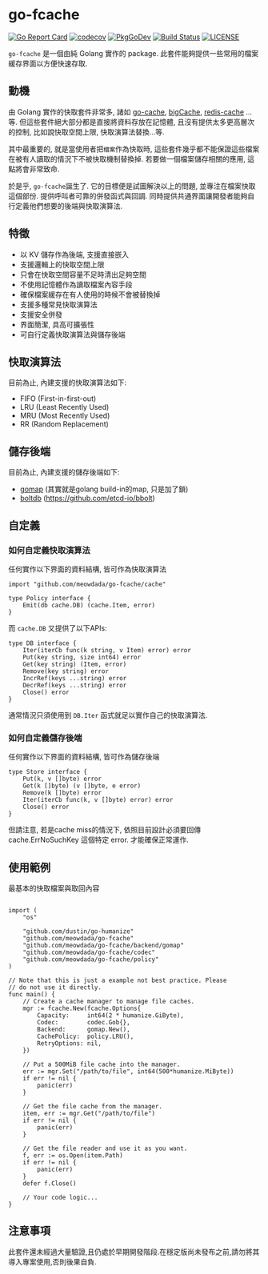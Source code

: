 go-fcache
=====
[![Go Report Card](https://goreportcard.com/badge/github.com/MeowDada/go-fcache)](https://goreportcard.com/report/github.com/MeowDada/go-fcache)
[![codecov](https://codecov.io/gh/meowdada/go-fcache/branch/master/graph/badge.svg)](https://codecov.io/gh/meowdada/go-fcache)
[![PkgGoDev](https://pkg.go.dev/badge/github.com/meowdada/go-fcache)](https://pkg.go.dev/github.com/meowdada/go-fcache)
[![Build Status](https://travis-ci.org/MeowDada/go-fcache.svg?branch=master)](https://travis-ci.org/MeowDada/go-fcache)
[![LICENSE](https://img.shields.io/github/license/meowdada/go-fcache)](https://github.com/MeowDada/go-fcache/blob/master/LICENSE)

`go-fcache` 是一個由純 Golang 實作的 package. 此套件能夠提供一些常用的檔案緩存界面以方便快速存取.

## 動機
由 Golang 實作的快取套件非常多, 諸如 [go-cache](https://github.com/patrickmn/go-cache), [bigCache](https://github.com/allegro/bigcache), [redis-cache](https://github.com/go-redis/cache) ...等. 但這些套件絕大部分都是直接將資料存放在記憶體, 且沒有提供太多更高層次的控制, 比如說快取空間上限, 快取演算法替換...等.

其中最重要的, 就是當使用者把`檔案`作為快取時, 這些套件幾乎都不能保證這些檔案在被有人讀取的情況下不被快取機制替換掉. 若要做一個檔案儲存相關的應用, 這點將會非常致命.

於是乎, `go-fcache`誕生了. 它的目標便是試圖解決以上的問題, 並專注在檔案快取這個部份. 提供呼叫者可靠的併發函式與回調. 同時提供共通界面讓開發者能夠自行定義他們想要的後端與快取演算法.

## 特徵
* 以 KV 儲存作為後端, 支援直接嵌入
* 支援邏輯上的快取空間上限
* 只會在快取空間容量不足時清出足夠空間
* 不使用記憶體作為讀取檔案內容手段
* 確保檔案緩存在有人使用的時候不會被替換掉
* 支援多種常見快取演算法
* 支援安全併發
* 界面簡潔, 具高可擴張性
* 可自行定義快取演算法與儲存後端

## 快取演算法
目前為止, 內建支援的快取演算法如下:
* FIFO (First-in-first-out)
* LRU (Least Recently Used)
* MRU (Most Recently Used)
* RR (Random Replacement)

## 儲存後端
目前為止, 內建支援的儲存後端如下:
* [gomap](https://github.com/MeowDada/go-fcache/blob/master/backend/gomap/gomap.go) (其實就是golang build-in的map, 只是加了鎖)
* [boltdb](https://github.com/MeowDada/go-fcache/blob/master/backend/boltdb/boltdb.go) (https://github.com/etcd-io/bbolt)

## 自定義 
### 如何自定義快取演算法
任何實作以下界面的資料結構, 皆可作為快取演算法
```golang
import "github.com/meowdada/go-fcache/cache"

type Policy interface {
	Emit(db cache.DB) (cache.Item, error)
}
```

而 `cache.DB` 又提供了以下APIs:
```golang
type DB interface {
	Iter(iterCb func(k string, v Item) error) error
	Put(key string, size int64) error
	Get(key string) (Item, error)
	Remove(key string) error
	IncrRef(keys ...string) error
	DecrRef(keys ...string) error
	Close() error
}
```
通常情況只須使用到 `DB.Iter` 函式就足以實作自己的快取演算法.

### 如何自定義儲存後端
任何實作以下界面的資料結構, 皆可作為儲存後端
```golang
type Store interface {
	Put(k, v []byte) error
	Get(k []byte) (v []byte, e error)
	Remove(k []byte) error
	Iter(iterCb func(k, v []byte) error) error
	Close() error
}
```
但請注意, 若是cache miss的情況下, 依照目前設計必須要回傳cache.ErrNoSuchKey 這個特定 error. 才能確保正常運作.

## 使用範例
最基本的快取檔案與取回內容
```golang

import (
	"os"

	"github.com/dustin/go-humanize"
	"github.com/meowdada/go-fcache"
	"github.com/meowdada/go-fcache/backend/gomap"
	"github.com/meowdada/go-fcache/codec"
	"github.com/meowdada/go-fcache/policy"
)

// Note that this is just a example not best practice. Please
// do not use it directly.
func main() {
	// Create a cache manager to manage file caches.
	mgr := fcache.New(fcache.Options{
		Capacity:     int64(2 * humanize.GiByte),
		Codec:        codec.Gob{},
		Backend:      gomap.New(),
		CachePolicy:  policy.LRU(),
		RetryOptions: nil,
	})

	// Put a 500MiB file cache into the manager.
	err := mgr.Set("/path/to/file", int64(500*humanize.MiByte))
	if err != nil {
		panic(err)
	}

	// Get the file cache from the manager.
	item, err := mgr.Get("/path/to/file")
	if err != nil {
		panic(err)
	}

	// Get the file reader and use it as you want.
	f, err := os.Open(item.Path)
	if err != nil {
		panic(err)
	}
	defer f.Close()

	// Your code logic...
}
```

## 注意事項
此套件還未經過大量驗證,且仍處於早期開發階段.在穩定版尚未發布之前,請勿將其導入專案使用,否則後果自負.
